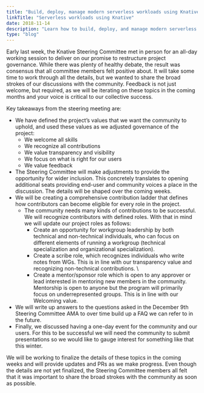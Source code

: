```yaml
---
title: "Build, deploy, manage modern serverless workloads using Knative on Kubernetes"
linkTitle: "Serverless workloads using Knative"
date: 2018-11-14
description: "Learn how to build, deploy, and manage modern serverless workloads using Knative on Kubernetes."
type: "blog"
---
```


Early last week, the Knative Steering Committee met in person for an all-day
working session to deliver on our promise to restructure project governance.
While there was plenty of healthy debate, the result was consensus that all
committee members felt positive about. It will take some time to work
through all the details, but we wanted to share the broad strokes of our
discussions with the community. Feedback is not just welcome, but required,
as we will be iterating on these topics in the coming months and your voice
is critical to our collective success.

Key takeaways from the steering meeting are:

*   We have defined the project’s values that we want the community to uphold, and used these values as we adjusted governance of the project:
    *   We welcome all skills
    *   We recognize all contributions
    *   We value transparency and visibility
    *   We focus on what is right for our users
    *   We value feedback
*   The Steering Committee will make adjustments to provide the opportunity for wider inclusion. This concretely translates to opening additional seats providing end-user and community voices a place in the discussion. The details will be shaped over the coming weeks.
*   We will be creating a comprehensive contribution ladder that defines how contributors can become eligible for every role in the project.
    *   The community needs many kinds of contributions to be successful. We will recognize contributors with defined roles. With that in mind we will update our project roles as follows:
        *   Create an opportunity for workgroup leadership by both technical and non-technical individuals, who can focus on different elements of running a workgroup (technical specialization and organizational specialization).
        *   Create a scribe role, which recognizes individuals who write notes from WGs. This is in line with our transparency value and recognizing non-technical contributions. \
        *   Create a mentor/sponsor role which is open to any approver or lead interested in mentoring new members in the community. Mentorship is open to anyone but the program will primarily focus on underrepresented groups. This is in line with our Welcoming value.
*   We will write up answers to the questions asked in the December 9th Steering Committee AMA to over time build up a FAQ we can refer to in the future.
*   Finally, we discussed having a one-day event for the community and our users. For this to be successful we will need the community to submit presentations so we would like to gauge interest for something like that this winter.

We will be working to finalize the details of these topics in the coming weeks and will provide updates and PRs as we make progress. Even though the details are not yet finalized, the Steering Committee members all felt that it was important to share the broad strokes with the community as soon as possible.
